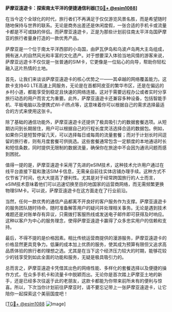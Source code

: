 **萨摩亚遠遊卡：探索南太平洋的便捷通信利器[[TG💪+ @esim1088](https://t.me/s/esim1088)]**

在当今这个全球化的时代，旅行者们不再满足于仅仅游览风景名胜，而是希望随时随地保持与世界的联系。无论是商务出差还是休闲度假，一张合适的手机卡或流量卡都是不可或缺的伴侣。而萨摩亚遠遊卡，正是为那些计划前往南太平洋岛国萨摩亚的旅行者量身打造的一款优秀产品。

萨摩亚是一个位于南太平洋西部的小岛国，由萨瓦伊岛和乌波卢岛两大主岛组成，拥有迷人的自然风光和丰富的文化遗产。对于想要深入体验当地风情的游客来说，萨摩亚远遊卡不仅仅是一张普通的SIM卡，它更像是一位贴心的向导，帮助你轻松融入这片热情的土地。

首先，让我们来谈谈萨摩亚遠遊卡的核心优势之一——其卓越的网络覆盖能力。这款卡支持4G LTE高速上网服务，无论是在首都阿皮亚的繁华市区，还是在偏远的乡村小道，都能享受到稳定且快速的网络连接。这对于需要远程办公或者实时分享旅行动态的用户而言尤为重要。此外，萨摩亚遠遊卡还兼容多种设备，包括智能手机、平板电脑以及便携式Wi-Fi热点等，这意味着你可以根据自己的需求选择最适合的方式来使用这张卡。

除了基础的通信功能外，萨摩亚遠遊卡还提供了极具吸引力的数据套餐选项。从短期访问到长期居住，用户可以根据自己的行程长度灵活选择合适的数据包。例如，如果你只是短暂停留几天，可以选择每日或每周的流量套餐；而对于计划长时间逗留的旅行者，则有月度套餐可供挑选。这些套餐通常包含一定额度的本地通话时长和短信条数，同时提供无限制的数据流量，确保你在旅途中不会因为通讯问题而感到困扰。

值得一提的是，萨摩亚遠遊卡采用了先进的eSIM技术，这种技术允许用户通过在线平台直接下载和激活SIM卡信息，无需亲自前往实体店铺办理手续。这种方式不仅节省了时间，也大大提高了便利性。尤其是对于经常跨国旅行的人士而言，eSIM技术意味着他们可以迅速切换至目的地国家的运营商网络，而无需频繁更换物理SIM卡。可以说，萨摩亚遠遊卡在这方面走在了行业前沿。

当然，任何一款优秀的通信产品都离不开良好的客户服务作为支撑。萨摩亚遠遊卡的服务团队随时待命，随时准备解答用户的疑问并处理相关事务。无论是遇到技术难题还是对账单存有异议，只需拨打客服热线或发送电子邮件即可获得及时响应。这种以客户为中心的服务理念，使得萨摩亚遠遊卡赢得了众多忠实用户的信赖和支持。

最后，不得不提的是价格因素。相比传统运营商提供的漫游服务，萨摩亚遠遊卡的价格显然更具竞争力。低廉的成本加上优质的服务，使其成为预算有限但又追求高品质体验的旅行者的理想之选。尤其是在当下这个经济压力较大的时期，能够花较少的钱享受到如此全面的功能和服务，无疑是极具吸引力的。

总而言之，萨摩亚遠遊卡凭借其出色的网络性能、多样化的套餐选择以及便捷的操作方式，在众多手机卡和流量卡中脱颖而出。无论你是首次踏上萨摩亚土地的新手，还是已经多次往返于此的老朋友，这款卡都能为你带来前所未有的便利与惊喜。所以，下次当你计划前往萨摩亚时，请不要忘记带上一张萨摩亚遠遊卡，让它陪你一起探索这个美丽国度吧！

[[TG💪+ @esim1088](https://t.me/s/esim1088) ![Image](https://i.postimg.cc/4NQfJmqS/Snipaste-2025-05-13-00-14-12.png)]